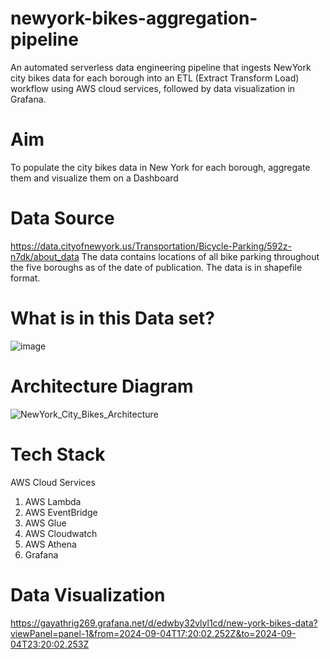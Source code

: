 # newyork-bikes-aggregation-pipeline
An automated serverless data engineering pipeline that ingests NewYork city bikes data for each borough into an ETL (Extract Transform Load) workflow using AWS cloud services, followed by data visualization in Grafana.

# Aim
To populate the city bikes data in New York for each borough, aggregate them and visualize them on a Dashboard


# Data Source

https://data.cityofnewyork.us/Transportation/Bicycle-Parking/592z-n7dk/about_data
The data contains locations of all bike parking throughout the five boroughs as of the date of publication. The data is in shapefile format.

# What is in this Data set?


![image](https://github.com/user-attachments/assets/76f130fc-2c87-4c30-b35a-c26c1c3fb64f)




# Architecture Diagram
![NewYork_City_Bikes_Architecture](https://github.com/user-attachments/assets/cd1f680a-7cd7-48c7-bd92-b6cf2f5b8db6)

# Tech Stack
AWS Cloud Services
1. AWS Lambda
2. AWS EventBridge
3. AWS Glue
4. AWS Cloudwatch
5. AWS Athena
6. Grafana


# Data Visualization
https://gayathrig269.grafana.net/d/edwby32vlyl1cd/new-york-bikes-data?viewPanel=panel-1&from=2024-09-04T17:20:02.252Z&to=2024-09-04T23:20:02.253Z

